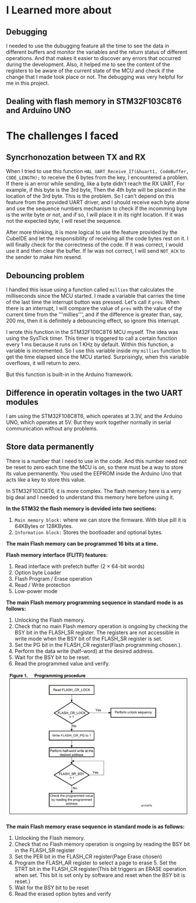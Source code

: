 # I Learned more about

## Debugging

I needed to use the dubugging feature all the time to see the data in different buffers and monitor the variables and the return status of different operations. And that makes it easier to discover any errors that occurred during the development. Also, it helped me to see the content of the registers to be aware of the current state of the MCU and check if the change that I made took place or not. The debugging was very helpful for me in this project.

## Dealing with flash memory in STM32F103C8T6 and Arduino UNO

# The challenges I faced

## Syncrhonozation between TX and RX

When I tried to use this function ```HAL_UART_Receive_IT(&huart1, CodeBuffer, CODE_LENGTH);``` to receive the 6 bytes from the key, I encountered a problem. If there is an error while sending, like a byte didn't reach the RX UART, For example, if this byte is the 3rd byte, Then the 4th byte will be placed in the location of the 3rd byte. This is the problem. So I can't depend on this feature from the provided UART driver, and I should receive each byte alone and use the sequence numbers mechanism to check if the incomming byte is the write byte or not, and if so, I will place it in its right location. If it was not the expected byte, I will reset the sequence.

After more thinking, it is more logical to use the feature provided by the CubeIDE and let the responsibility of receiving all the code bytes rest on it. I will finally check for the correctness of the code. If it was correct, I would use it and then clear the buffer. If Iw was not correct, I will send ```NOT_ACK``` to the sender to make him resend.

## Debouncing problem

I handled this issue using a function called ```millies``` that calculates the milliseconds since the MCU started. I made a variable that carries the time of the last time the interrupt button was pressed. Let's call it ```prev```. When there is an interrupt, I will compare the value of ```prev``` with the value of the current time from the '''millies''', and if the difference is greater than, say, 200 ms, then it is definitely a debouncing effect, so ignore this interrupt.

I wrote this function in the STM32F108C8T6 MCU myself. The idea was using the SysTick timer. This timer is triggered to call a certain function every 1 ms because it runs on 1 KHz by default. Within this function, a variable is incremented. So I use this variable inside my ```millies``` function to get the time elapsed since the MCU started. Surprisingly, when this variable overflows, it will return to zero.

But this function is built-in in the Arduino framework.

## Difference in operatin voltages in the two UART modules

I am using the STM32F108C8T6, which operates at 3.3V, and the Arduino UNO, which operates at 5V. But they work together normally in serial communication without any problems.

## Store data permanently

There is a number that I need to use in the code. And this number need not be reset to zero each time the MCU is on, so there must be a way to store its value permanently. You used the EEPROM inside the Arduino Uno that acts like a key to store this value.

In STM32F103C8T6, it is more complex. The flash memory here is a very big deal and I needed to understand this memory here before using it.

**In the STM32 the flash memory is devided into two sections:**

1. ```Main memory block:``` where we can store the firmware. With blue pill it is 64KBytes or 128KBytes.
2. ```Information block:``` Stores the bootloader and optional bytes.

**The main Flash memory can be programmed 16 bits at a time.**

**Flash memory interface (FLITF) features:**

1. Read interface with prefetch buffer (2 × 64-bit words)
2. Option byte Loader
3. Flash Program / Erase operation
4. Read / Write protection
5. Low-power mode

**The main Flash memory programming sequence in standard mode is as follows:**

1. Unlocking the Flash memory.
2. Check that no main Flash memory operation is ongoing by checking the BSY bit in the FLASH_SR register. The registers are not accessible in write mode when the BSY bit of the FLASH_SR register is set.
3. Set the PG bit in the FLASH_CR register(Flash programming chosen.).
4. Perform the data write (half-word) at the desired address.
5. Wait for the BSY bit to be reset.
6. Read the programmed value and verify.

![procedure](./Flash_Programming_procedure.png)

**The main Flash memory erase sequence in standard mode is as follows:**

1. Unlocking the Flash memory.
2. Check that no Flash memory operation is ongoing by reading the BSY bit in the FLASH_SR register
3. Set the PER bit in the FLASH_CR register(Page Erase chosen)
4. Program the FLASH_AR register to select a page to erase 5. Set the STRT bit in the FLASH_CR register(This bit triggers an ERASE operation when set. This bit is set only by software and reset when the BSY bit is reset.)
5. Wait for the BSY bit to be reset
6. Read the erased option bytes and verify
